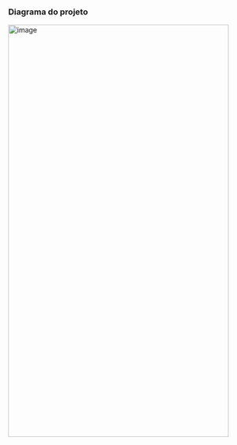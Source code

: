 <h3>Diagrama do projeto</h3>

<img width="446" height="833" alt="image" src="https://github.com/user-attachments/assets/33e8fd0c-7749-43a7-8682-68f567b2757f" />
